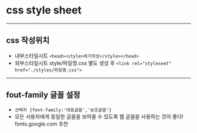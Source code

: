 # css style sheet
------
## css 작성위치
* 내부스타일시트 `<head><style>여기작성</style></head>`
* 외부스타일시트 style/파일명.css 별도 생성 후
    `<link rel="styleseet" href="./styles/파일명.css">`
---------
## fout-family 글꼴 설정
* `선택자 {font-family:'대표글꼴','보조글꼴'}`
* 모든 사용자에게 동일한 글꼴을 보여줄 수 있도록 웹 글꼴을 사용하는 것이 좋다! fonts.google.com 추천